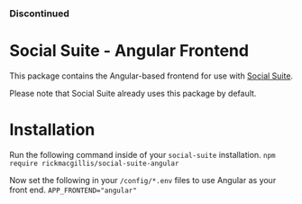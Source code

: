 ### Discontinued

# Social Suite - Angular Frontend

This package contains the Angular-based frontend for use with [Social Suite](https://github.com/rickmacgillis/social-suite).

Please note that Social Suite already uses this package by default.

# Installation

Run the following command inside of your `social-suite` installation.
`npm require rickmacgillis/social-suite-angular`

Now set the following in your `/config/*.env` files to use Angular as your front end.
`APP_FRONTEND="angular"`
